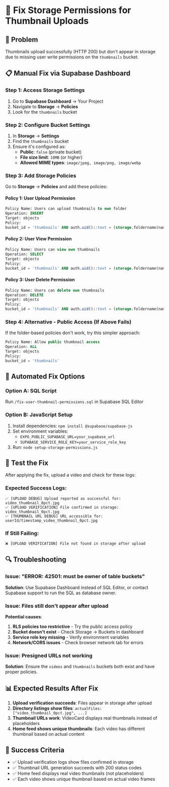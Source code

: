 # 🔧 Fix Storage Permissions for Thumbnail Uploads

## 🎯 Problem
Thumbnails upload successfully (HTTP 200) but don't appear in storage due to missing user write permissions on the `thumbnails` bucket.

## 📋 Manual Fix via Supabase Dashboard

### Step 1: Access Storage Settings
1. Go to **Supabase Dashboard** → Your Project
2. Navigate to **Storage** → **Policies**
3. Look for the `thumbnails` bucket

### Step 2: Configure Bucket Settings
1. In **Storage** → **Settings**
2. Find the `thumbnails` bucket
3. Ensure it's configured as:
   - **Public**: `false` (private bucket)
   - **File size limit**: `10MB` (or higher)
   - **Allowed MIME types**: `image/jpeg, image/png, image/webp`

### Step 3: Add Storage Policies
Go to **Storage** → **Policies** and add these policies:

#### Policy 1: User Upload Permission
```sql
Policy Name: Users can upload thumbnails to own folder
Operation: INSERT
Target: objects
Policy: 
bucket_id = 'thumbnails' AND auth.uid()::text = (storage.foldername(name))[1]
```

#### Policy 2: User View Permission  
```sql
Policy Name: Users can view own thumbnails
Operation: SELECT
Target: objects
Policy:
bucket_id = 'thumbnails' AND auth.uid()::text = (storage.foldername(name))[1]
```

#### Policy 3: User Delete Permission
```sql
Policy Name: Users can delete own thumbnails  
Operation: DELETE
Target: objects
Policy:
bucket_id = 'thumbnails' AND auth.uid()::text = (storage.foldername(name))[1]
```

### Step 4: Alternative - Public Access (If Above Fails)
If the folder-based policies don't work, try this simpler approach:

```sql
Policy Name: Allow public thumbnail access
Operation: ALL  
Target: objects
Policy:
bucket_id = 'thumbnails'
```

## 🚀 Automated Fix Options

### Option A: SQL Script
Run `/fix-user-thumbnail-permissions.sql` in Supabase SQL Editor

### Option B: JavaScript Setup
1. Install dependencies: `npm install @supabase/supabase-js`
2. Set environment variables:
   - `EXPO_PUBLIC_SUPABASE_URL=your_supabase_url`
   - `SUPABASE_SERVICE_ROLE_KEY=your_service_role_key`
3. Run: `node setup-storage-permissions.js`

## 🧪 Test the Fix

After applying the fix, upload a video and check for these logs:

### Expected Success Logs:
```
✅ [UPLOAD DEBUG] Upload reported as successful for: video_thumbnail_0pct.jpg
✅ [UPLOAD VERIFICATION] File confirmed in storage: video_thumbnail_0pct.jpg
✅ [THUMBNAIL URL DEBUG] URL accessible for: userId/timestamp_video_thumbnail_0pct.jpg
```

### If Still Failing:
```
❌ [UPLOAD VERIFICATION] File not found in storage after upload
```

## 🔍 Troubleshooting

### Issue: "ERROR: 42501: must be owner of table buckets"
**Solution**: Use Supabase Dashboard instead of SQL Editor, or contact Supabase support to run the SQL as database owner.

### Issue: Files still don't appear after upload
**Potential causes**:
1. **RLS policies too restrictive** - Try the public access policy
2. **Bucket doesn't exist** - Check Storage → Buckets in dashboard  
3. **Service role key missing** - Verify environment variables
4. **Network/CORS issues** - Check browser network tab for errors

### Issue: Presigned URLs not working
**Solution**: Ensure the `videos` and `thumbnails` buckets both exist and have proper policies.

## 📊 Expected Results After Fix

1. **Upload verification succeeds**: Files appear in storage after upload
2. **Directory listings show files**: `actualFiles: ["video_thumbnail_0pct.jpg", ...]`
3. **Thumbnail URLs work**: VideoCard displays real thumbnails instead of placeholders
4. **Home feed shows unique thumbnails**: Each video has different thumbnail based on actual content

## 🎯 Success Criteria

- ✅ Upload verification logs show files confirmed in storage
- ✅ Thumbnail URL generation succeeds with 200 status codes  
- ✅ Home feed displays real video thumbnails (not placeholders)
- ✅ Each video shows unique thumbnail based on actual video frames